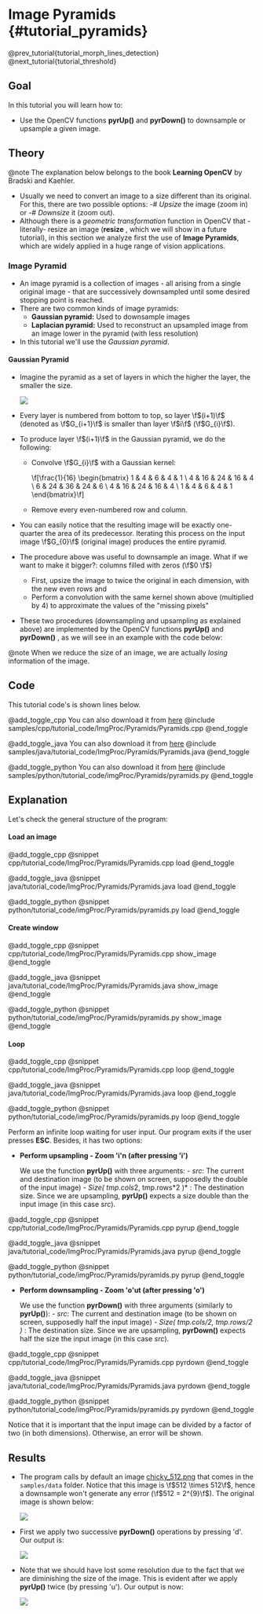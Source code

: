 Image Pyramids {#tutorial_pyramids}
==============

@prev_tutorial{tutorial_morph_lines_detection}
@next_tutorial{tutorial_threshold}

Goal
----

In this tutorial you will learn how to:

-   Use the OpenCV functions **pyrUp()** and **pyrDown()** to downsample or upsample a given
    image.

Theory
------

@note The explanation below belongs to the book **Learning OpenCV** by Bradski and Kaehler.

-   Usually we need to convert an image to a size different than its original. For this, there are
    two possible options:
    -#  *Upsize* the image (zoom in) or
    -#  *Downsize* it (zoom out).
-   Although there is a *geometric transformation* function in OpenCV that -literally- resize an
    image (**resize** , which we will show in a future tutorial), in this section we analyze
    first the use of **Image Pyramids**, which are widely applied in a huge range of vision
    applications.

### Image Pyramid

-   An image pyramid is a collection of images - all arising from a single original image - that are
    successively downsampled until some desired stopping point is reached.
-   There are two common kinds of image pyramids:
    -   **Gaussian pyramid:** Used to downsample images
    -   **Laplacian pyramid:** Used to reconstruct an upsampled image from an image lower in the
        pyramid (with less resolution)
-   In this tutorial we'll use the *Gaussian pyramid*.

#### Gaussian Pyramid

-   Imagine the pyramid as a set of layers in which the higher the layer, the smaller the size.

    ![](images/Pyramids_Tutorial_Pyramid_Theory.png)

-   Every layer is numbered from bottom to top, so layer \f$(i+1)\f$ (denoted as \f$G_{i+1}\f$ is smaller
    than layer \f$i\f$ (\f$G_{i}\f$).
-   To produce layer \f$(i+1)\f$ in the Gaussian pyramid, we do the following:
    -   Convolve \f$G_{i}\f$ with a Gaussian kernel:

        \f[\frac{1}{16} \begin{bmatrix} 1 & 4 & 6 & 4 & 1  \\ 4 & 16 & 24 & 16 & 4  \\ 6 & 24 & 36 & 24 & 6  \\ 4 & 16 & 24 & 16 & 4  \\ 1 & 4 & 6 & 4 & 1 \end{bmatrix}\f]

    -   Remove every even-numbered row and column.

-   You can easily notice that the resulting image will be exactly one-quarter the area of its
    predecessor. Iterating this process on the input image \f$G_{0}\f$ (original image) produces the
    entire pyramid.
-   The procedure above was useful to downsample an image. What if we want to make it bigger?:
    columns filled with zeros (\f$0 \f$)
    -   First, upsize the image to twice the original in each dimension, with the new even rows and
    -   Perform a convolution with the same kernel shown above (multiplied by 4) to approximate the
        values of the "missing pixels"
-   These two procedures (downsampling and upsampling as explained above) are implemented by the
    OpenCV functions **pyrUp()** and **pyrDown()** , as we will see in an example with the
    code below:

@note When we reduce the size of an image, we are actually *losing* information of the image.

Code
----

This tutorial code's is shown lines below.

@add_toggle_cpp
You can also download it from
[here](https://raw.githubusercontent.com/opencv/opencv/3.4/samples/cpp/tutorial_code/ImgProc/Pyramids/Pyramids.cpp)
@include samples/cpp/tutorial_code/ImgProc/Pyramids/Pyramids.cpp
@end_toggle

@add_toggle_java
You can also download it from
[here](https://raw.githubusercontent.com/opencv/opencv/3.4/samples/java/tutorial_code/ImgProc/Pyramids/Pyramids.java)
@include samples/java/tutorial_code/ImgProc/Pyramids/Pyramids.java
@end_toggle

@add_toggle_python
You can also download it from
[here](https://raw.githubusercontent.com/opencv/opencv/3.4/samples/python/tutorial_code/imgProc/Pyramids/pyramids.py)
@include samples/python/tutorial_code/imgProc/Pyramids/pyramids.py
@end_toggle

Explanation
-----------

Let's check the general structure of the program:

#### Load an image

@add_toggle_cpp
@snippet cpp/tutorial_code/ImgProc/Pyramids/Pyramids.cpp load
@end_toggle

@add_toggle_java
@snippet java/tutorial_code/ImgProc/Pyramids/Pyramids.java load
@end_toggle

@add_toggle_python
@snippet python/tutorial_code/imgProc/Pyramids/pyramids.py load
@end_toggle

#### Create window

@add_toggle_cpp
@snippet cpp/tutorial_code/ImgProc/Pyramids/Pyramids.cpp show_image
@end_toggle

@add_toggle_java
@snippet java/tutorial_code/ImgProc/Pyramids/Pyramids.java show_image
@end_toggle

@add_toggle_python
@snippet python/tutorial_code/imgProc/Pyramids/pyramids.py show_image
@end_toggle

#### Loop

@add_toggle_cpp
@snippet cpp/tutorial_code/ImgProc/Pyramids/Pyramids.cpp loop
@end_toggle

@add_toggle_java
@snippet java/tutorial_code/ImgProc/Pyramids/Pyramids.java loop
@end_toggle

@add_toggle_python
@snippet python/tutorial_code/imgProc/Pyramids/pyramids.py loop
@end_toggle

Perform an infinite loop waiting for user input.
Our program exits if the user presses **ESC**. Besides, it has two options:

-   **Perform upsampling - Zoom 'i'n (after pressing 'i')**

    We use the function **pyrUp()** with three arguments:
        -   *src*: The current and destination image (to be shown on screen, supposedly the double of the
            input image)
        -   *Size( tmp.cols*2, tmp.rows\*2 )* : The destination size. Since we are upsampling,
            **pyrUp()** expects a size double than the input image (in this case *src*).

@add_toggle_cpp
@snippet cpp/tutorial_code/ImgProc/Pyramids/Pyramids.cpp pyrup
@end_toggle

@add_toggle_java
@snippet java/tutorial_code/ImgProc/Pyramids/Pyramids.java pyrup
@end_toggle

@add_toggle_python
@snippet python/tutorial_code/imgProc/Pyramids/pyramids.py pyrup
@end_toggle

-   **Perform downsampling - Zoom 'o'ut (after pressing 'o')**

    We use the function **pyrDown()** with three arguments (similarly to **pyrUp()**):
            -   *src*: The current and destination image  (to be shown on screen, supposedly half the input
                image)
            -   *Size( tmp.cols/2, tmp.rows/2 )* : The destination size. Since we are upsampling,
                **pyrDown()** expects half the size the input image (in this case *src*).

@add_toggle_cpp
@snippet cpp/tutorial_code/ImgProc/Pyramids/Pyramids.cpp pyrdown
@end_toggle

@add_toggle_java
@snippet java/tutorial_code/ImgProc/Pyramids/Pyramids.java pyrdown
@end_toggle

@add_toggle_python
@snippet python/tutorial_code/imgProc/Pyramids/pyramids.py pyrdown
@end_toggle

Notice that it is important that the input image can be divided by a factor of two (in both dimensions).
Otherwise, an error will be shown.

Results
-------

-   The program calls by default an image [chicky_512.png](https://raw.githubusercontent.com/opencv/opencv/3.4/samples/data/chicky_512.png)
    that comes in the `samples/data` folder. Notice that this image is \f$512 \times 512\f$,
    hence a downsample won't generate any error (\f$512 = 2^{9}\f$). The original image is shown below:

    ![](images/Pyramids_Tutorial_Original_Image.jpg)

-   First we apply two successive **pyrDown()** operations by pressing 'd'. Our output is:

    ![](images/Pyramids_Tutorial_PyrDown_Result.jpg)

-   Note that we should have lost some resolution due to the fact that we are diminishing the size
    of the image. This is evident after we apply **pyrUp()** twice (by pressing 'u'). Our output
    is now:

    ![](images/Pyramids_Tutorial_PyrUp_Result.jpg)
